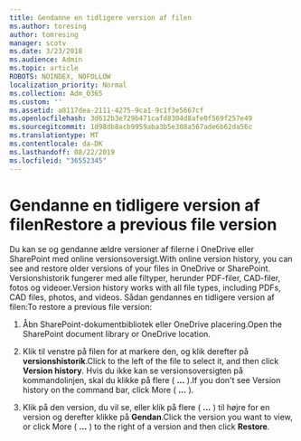```yaml
---
title: Gendanne en tidligere version af filen
ms.author: toresing
author: tomresing
manager: scotv
ms.date: 3/23/2018
ms.audience: Admin
ms.topic: article
ROBOTS: NOINDEX, NOFOLLOW
localization_priority: Normal
ms.collection: Adm_O365
ms.custom: ''
ms.assetid: a8117dea-2111-4275-9ca1-9c1f3e5667cf
ms.openlocfilehash: 3d612b3e729b471cafd8304d8afe0f569f257e49
ms.sourcegitcommit: 1d98db8acb9959aba3b5e308a567ade6b62da56c
ms.translationtype: MT
ms.contentlocale: da-DK
ms.lasthandoff: 08/22/2019
ms.locfileid: "36552345"
---
```

# <a name="restore-a-previous-file-version"></a><span data-ttu-id="a1a4c-102">Gendanne en tidligere version af filen</span><span class="sxs-lookup"><span data-stu-id="a1a4c-102">Restore a previous file version</span></span>

<span data-ttu-id="a1a4c-103">Du kan se og gendanne ældre versioner af filerne i OneDrive eller SharePoint med online versionsoversigt.</span><span class="sxs-lookup"><span data-stu-id="a1a4c-103">With online version history, you can see and restore older versions of your files in OneDrive or SharePoint.</span></span> <span data-ttu-id="a1a4c-104">Versionshistorik fungerer med alle filtyper, herunder PDF-filer, CAD-filer, fotos og videoer.</span><span class="sxs-lookup"><span data-stu-id="a1a4c-104">Version history works with all file types, including PDFs, CAD files, photos, and videos.</span></span> <span data-ttu-id="a1a4c-105">Sådan gendannes en tidligere version af filen:</span><span class="sxs-lookup"><span data-stu-id="a1a4c-105">To restore a previous file version:</span></span>
  
1. <span data-ttu-id="a1a4c-106">Åbn SharePoint-dokumentbibliotek eller OneDrive placering.</span><span class="sxs-lookup"><span data-stu-id="a1a4c-106">Open the SharePoint document library or OneDrive location.</span></span>
    
2. <span data-ttu-id="a1a4c-107">Klik til venstre på filen for at markere den, og klik derefter på **versionshistorik**.</span><span class="sxs-lookup"><span data-stu-id="a1a4c-107">Click to the left of the file to select it, and then click **Version history**.</span></span> <span data-ttu-id="a1a4c-108">Hvis du ikke kan se versionsoversigten på kommandolinjen, skal du klikke på flere ( **...** ).</span><span class="sxs-lookup"><span data-stu-id="a1a4c-108">If you don't see Version history on the command bar, click More ( **...** ).</span></span> 
    
3. <span data-ttu-id="a1a4c-109">Klik på den version, du vil se, eller klik på flere ( **...** ) til højre for en version og derefter klikke på **Gendan**.</span><span class="sxs-lookup"><span data-stu-id="a1a4c-109">Click the version you want to view, or click More ( **...** ) to the right of a version and then click **Restore**.</span></span>
    

